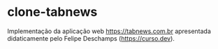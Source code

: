 # clone-tabnews
Implementação da aplicação web https://tabnews.com.br apresentada didaticamente pelo Felipe Deschamps (https://curso.dev).
